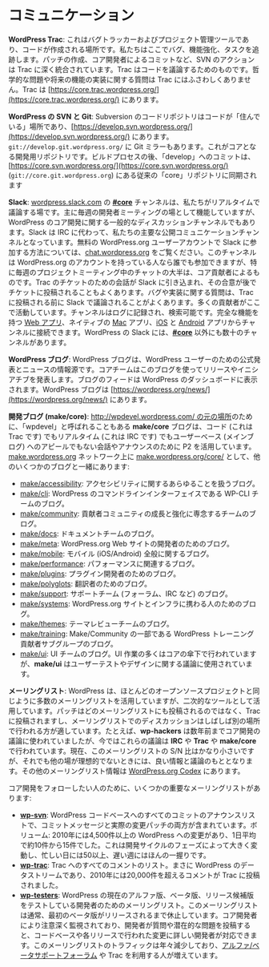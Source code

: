 <!--
# Communication
-->

# コミュニケーション

<!--
**WordPress Trac**: This is our bug tracker and project management tool, where the code happens. We track bugs, enhancements, and tasks here. SVN actions are deeply integrated into Trac, including creating patches, and commits by core developers. Trac is for discussing code. Philosophical issues and questions over implementation of a potential future feature do not belong on Trac. Trac is located at [https://core.trac.wordpress.org/](https://core.trac.wordpress.org/).
-->

**WordPress Trac**: これはバグトラッカーおよびプロジェクト管理ツールであり、コードが作成される場所です。私たちはここでバグ、機能強化、タスクを追跡します。パッチの作成、コア開発者によるコミットなど、SVN のアクションは Trac に深く統合されています。Trac はコードを議論するためのものです。哲学的な問題や将来の機能の実装に関する質問は Trac にはふさわしくありません。Trac は [https://core.trac.wordpress.org/](https://core.trac.wordpress.org/) にあります。

<!--
**WordPress SVN and Git**: The Subversion code repository is where the code “lives”, and is located at [https://develop.svn.wordpress.org/](https://develop.svn.wordpress.org/). There is also a Git mirror available at git://develop.git.wordpress.org/. This is the core development repository. After a build process, commits to “develop” are synced to the traditional “core” repository, located at [https://core.svn.wordpress.org/](https://core.svn.wordpress.org/) (git://core.git.wordpress.org).
-->

**WordPress の SVN と Git**: Subversion のコードリポジトリはコードが「住んでいる」場所であり、[https://develop.svn.wordpress.org/](https://develop.svn.wordpress.org/) にあります。`git://develop.git.wordpress.org/` に Git ミラーもあります。これがコアとなる開発用リポジトリです。ビルドプロセスの後、「develop」へのコミットは、[https://core.svn.wordpress.org/](https://core.svn.wordpress.org/) (`git://core.git.wordpress.org`) にある従来の「core」リポジトリに同期されます

<!--
**Slack**: The **[#core](https://make.wordpress.org/core/tag/core/)** channel on [wordpress.slack.com](http://wordpress.slack.com) is our place for real-time discussion. It primarily serves as the venue for our weekly developer meeting, but is also a general discussion channel for WordPress core development. Slack has replaced IRC as our primary public communication channel. To learn how to join Slack with your free WordPress.org user account, visit [chat.wordpress.org](http://chat.wordpress.org). The channel is open to anyone with a WordPress.org account, but the majority of chatter, especially during our weekly project meeting, comes from core contributors. Often, a conversation for a Trac ticket will be pulled into Slack, with the consensus later posted to the ticket. Bugs and questions of implementation will often be hashed out in Slack before ending up on Trac. Many contributors idle here. The channel is logged and searchable. You can connect to the channel through the fully-featured [web app](https://wordpress.slack.com/), a native [Mac](https://itunes.apple.com/us/app/slack/id803453959?ls=1&mt=12) app, and [iOS](https://itunes.apple.com/us/app/slack-app/id618783545?ls=1&mt=8) and [Android](https://play.google.com/store/apps/details?id=com.Slack) apps. There are also dozens more channels on the WordPress Slack organization, in addition to **[#core](https://make.wordpress.org/core/tag/core/)**.
-->

**Slack**: [wordpress.slack.com](http://wordpress.slack.com) の **[#core](https://make.wordpress.org/core/tag/core/)** チャンネルは、私たちがリアルタイムで議論する場です。主に毎週の開発者ミーティングの場として機能していますが、WordPress のコア開発に関する一般的なディスカッションチャンネルでもあります。Slack は IRC に代わって、私たちの主要な公開コミュニケーションチャンネルとなっています。無料の WordPress.org ユーザーアカウントで Slack に参加する方法については、[chat.wordpress.org](http://chat.wordpress.org) をご覧ください。このチャンネルは WordPress.org のアカウントを持っている人なら誰でも参加できますが、特に毎週のプロジェクトミーティング中のチャットの大半は、コア貢献者によるものです。Trac のチケットのための会話が Slack に引き込まれ、その合意が後でチケットに投稿されることもよくあります。バグや実装に関する質問は、Trac に投稿される前に Slack で議論されることがよくあります。多くの貢献者がここで活動しています。チャンネルはログに記録され、検索可能です。完全な機能を持つ [Web アプリ](https://wordpress.slack.com/)、ネイティブの [Mac](https://itunes.apple.com/us/app/slack/id803453959?ls=1&mt=12) アプリ、[iOS](https://itunes.apple.com/us/app/slack-app/id618783545?ls=1&mt=8) と [Android](https://play.google.com/store/apps/details?id=com.Slack) アプリからチャンネルに接続できます。WordPress の Slack には、**[#core](https://make.wordpress.org/core/tag/core/)** 以外にも数十のチャンネルがあります。

<!--
**WordPress Blog**: The WordPress Blog is a source of official announcements and news for the users of WordPress. The core team uses this blog to announce releases and initiatives. The blog feed appears in the dashboard of WordPress installs. The WordPress blog is located at [https://wordpress.org/news/](https://wordpress.org/news/).
-->

**WordPress ブログ**: WordPress ブログは、WordPress ユーザーのための公式発表とニュースの情報源です。コアチームはこのブログを使ってリリースやイニシアチブを発表します。ブログのフィードは WordPress のダッシュボードに表示されます。WordPress ブログは [https://wordpress.org/news/](https://wordpress.org/news/) にあります。

<!--
**Development Blog (make/core)**: Sometimes referred to as “wpdevel” for its [original location of http://wpdevel.wordpress.com/](http://wpdevel.wordpress.com/), the **make/core** blog leverages P2 for conversation and announcements that are not code (this is Trac), real time (this is IRC), or appeal to the user base (main blog). Located on the [make.wordpress.org](https://make.wordpress.org/) network as [make.wordpress.org/core/](https://make.wordpress.org/core/), along with several other blogs:
-->

**開発ブログ (make/core)**: [http://wpdevel.wordpress.com/ の元の場所](http://wpdevel.wordpress.com/)のために、「wpdevel」と呼ばれることもある **make/core** ブログは、コード (これは Trac です) でもリアルタイム (これは IRC です) でもユーザーベース (メインブログ) へのアピールでもない会話やアナウンスのために P2 を活用しています。[make.wordpress.org](https://make.wordpress.org/) ネットワーク上に [make.wordpress.org/core/](https://make.wordpress.org/core/) として、他のいくつかのブログと一緒にあります:

<!--
*   [make/accessibility](https://make.wordpress.org/accessibility/): The blog for all things accessibility.
*   [make/cli](https://make.wordpress.org/cli/): The blog for the WP-CLI team, the command line interface to WordPress.
*   [make/community](https://make.wordpress.org/community/): The blog for the team dedicated to growing and strengthening our contributor community.
*   [make/docs](https://make.wordpress.org/docs/): The blog for the documentation team.
*   [make/meta](https://make.wordpress.org/meta/): The blog for the developers of the WordPress.org website.
*   [make/mobile](https://make.wordpress.org/mobile/): The blog for all things mobile (iOS/Android).
*   [make/performance](https://make.wordpress.org/performance/): The blog for all things performance-related.
*   [make/plugins](https://make.wordpress.org/plugins/): The blog for plugin developers.
*   [make/polyglots](https://make.wordpress.org/polyglots/): The blog for translators.
*   [make/support](https://make.wordpress.org/support/): The blog for the support team (forums, IRC, etc).
*   [make/systems](https://make.wordpress.org/systems/): The blog for those working on the WordPress.org site and infrastructure.
*   [make/themes](https://make.wordpress.org/themes/): The blog for the themes team.
*   [make/training](https://make.wordpress.org/training/): The blog for the WordPress Training contributor sub-group, part of Make/Community.
*   [make/ui](https://make.wordpress.org/ui/): The blog for the UI team. Much of the UI work is done under the umbrella of core, but **make/ui** is used for discussion of user testing and design issues.
-->

*   [make/accessibility](https://make.wordpress.org/accessibility/): アクセシビリティに関するあらゆることを扱うブログ。
*   [make/cli](https://make.wordpress.org/cli/): WordPress のコマンドラインインターフェイスである WP-CLI チームのブログ。
*   [make/community](https://make.wordpress.org/community/): 貢献者コミュニティの成長と強化に専念するチームのブログ。
*   [make/docs](https://make.wordpress.org/docs/): ドキュメントチームのブログ。
*   [make/meta](https://make.wordpress.org/meta/): WordPress.org Web サイトの開発者のためのブログ。
*   [make/mobile](https://make.wordpress.org/mobile/): モバイル (iOS/Android) 全般に関するブログ。
*   [make/performance](https://make.wordpress.org/performance/): パフォーマンスに関連するブログ。
*   [make/plugins](https://make.wordpress.org/plugins/): プラグイン開発者のためのブログ。
*   [make/polyglots](https://make.wordpress.org/polyglots/): 翻訳者のためのブログ。
*   [make/support](https://make.wordpress.org/support/): サポートチーム (フォーラム、IRC など) のブログ。
*   [make/systems](https://make.wordpress.org/systems/): WordPress.org サイトとインフラに携わる人のためのブログ。
*   [make/themes](https://make.wordpress.org/themes/): テーマレビューチームのブログ。
*   [make/training](https://make.wordpress.org/training/): Make/Community の一部である WordPress トレーニング貢献者サブグループのブログ。
*   [make/ui](https://make.wordpress.org/ui/): UI チームのブログ。UI 作業の多くはコアの傘下で行われていますが、**make/ui** はユーザーテストやデザインに関する議論に使用されています。

<!--
**Mailing Lists**: WordPress leverages numerous mailing lists like most open source projects, but as a secondary tool. Patches are posted to Trac, rather than to any mailing list, and discussions on the mailing lists are often better suited in another venue. For example, **wp-hackers** was used for core development discussions years ago, but now these discussions will occur in **IRC**, on **Trac**, and on **make/core**. The list currently has a rather poor signal/noise ratio, but is still a source of good information and discussion when other venues might not be ideal. Additional mailing list information is available on the [WordPress.org Codex](https://codex.wordpress.org/Mailing_Lists).
-->

**メーリングリスト**: WordPress は、ほとんどのオープンソースプロジェクトと同じように多数のメーリングリストを活用していますが、二次的なツールとして活用しています。パッチはどのメーリングリストにも投稿されるのではなく、Trac に投稿されますし、メーリングリストでのディスカッションはしばしば別の場所で行われる方が適しています。たとえば、**wp-hackers** は数年前までコア開発の議論に使われていましたが、今ではこれらの議論は **IRC** や **Trac** や **make/core** で行われています。現在、このメーリングリストの S/N 比はかなり小さいですが、それでも他の場が理想的でないときには、良い情報と議論のもととなります。その他のメーリングリスト情報は [WordPress.org Codex](https://codex.wordpress.org/Mailing_Lists) にあります。

<!--
There are some important mailing lists for those who wish to follow core development:
-->

コア開発をフォローしたい人のために、いくつかの重要なメーリングリストがあります:

<!--
*   **[wp-svn](https://lists.wordpress.org/mailman/listinfo/wp-svn)**: An announcement list of every commit to the WordPress codebase, which includes both the commit message and the actual patch of changes. Volume: There were more than 4,500 changes to WordPress in 2010, an average of about 10-15 per day. This fluctuates wildly depending on the phase of the development cycle, from 50 or more in a busy day to only a handful during a slow week.
*   **[wp-trac](https://lists.wordpress.org/mailman/listinfo/wp-trac)**: An announcement list of every comment to Trac. Truly the WordPress firehose, there were more than 20,000 comments posted to Trac in 2010.
*   **[wp-testers](http://lists.automattic.com/mailman/listinfo/wp-testers)**: A mailing list for developers testing the current alpha, beta, or release candidate of WordPress. This list is typically dormant until the first beta release. Closely watched by core developers, this is a great way for developers to post questions or potential issues that can then be addressed by those familiar with the codebase and the changes that went into each release. The list has seen a decline in traffic over the years, with more individuals opting for the [Alpha/Beta support forum](https://wordpress.org/support/forum/alphabeta) or Trac.
-->

*   **[wp-svn](https://lists.wordpress.org/mailman/listinfo/wp-svn)**: WordPress コードベースへのすべてのコミットのアナウンスリストで、コミットメッセージと実際の変更パッチの両方が含まれています。ボリューム: 2010年には4,500件以上の WordPress への変更があり、1日平均で約10件から15件でした。これは開発サイクルのフェーズによって大きく変動し、忙しい日には50以上、遅い週にはほんの一握りです。
*   **[wp-trac](https://lists.wordpress.org/mailman/listinfo/wp-trac)**: Trac へのすべてのコメントのリスト。まさに WordPress のデータストリームであり、2010年には20,000件を超えるコメントが Trac に投稿されました。
*   **[wp-testers](http://lists.automattic.com/mailman/listinfo/wp-testers)**: WordPress の現在のアルファ版、ベータ版、リリース候補版をテストしている開発者のためのメーリングリスト。このメーリングリストは通常、最初のベータ版がリリースされるまで休止しています。コア開発者により注意深く監視されており、開発者が質問や潜在的な問題を投稿すると、コードベースや各リリースで行われた変更に詳しい開発者が対応できます。このメーリングリストのトラフィックは年々減少しており、[アルファ/ベータサポートフォーラム](https://wordpress.org/support/forum/alphabeta) や Trac を利用する人が増えています。
